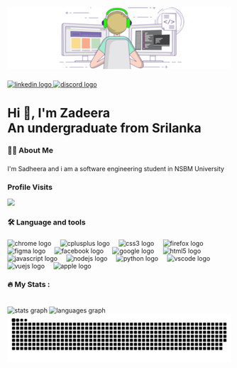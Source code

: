 <div align="center">
   <img height="" src="https://raw.githubusercontent.com/leorrose/leorrose/master/readme_header.gif"  />
</div>

###

<div align="left">
  <a href="https://www.linkedin.com/in/sadheera-kulathilake-27b8a6283?utm_source=share&utm_campaign=share_via&utm_content=profile&utm_medium=ios_app" target="_blank">
    <img src="https://img.shields.io/static/v1?message=LinkedIn&logo=linkedin&label=&color=0077B5&logoColor=white&labelColor=&style=for-the-badge" height="25" alt="linkedin logo"  />
  </a>
  <a href="https://discord.com/users/1147576374039687169" target="_blank">
    <img src="https://img.shields.io/static/v1?message=Discord&logo=discord&label=&color=7289DA&logoColor=white&labelColor=&style=for-the-badge" height="25" alt="discord logo"  />
  </a>
</div>

###

<h1 align="left">Hi 👋, I'm Zadeera<br>An undergraduate from Srilanka</h1>

###

<h3 align="left">👩‍💻  About Me</h3>

###

<p align="left">I'm Sadheera and i am a software engineering student in NSBM University</p>

###

<div align="flex">
  <h3 align="left">Profile Visits</h3>
  <img src="https://visitor-badge.laobi.icu/badge?page_id=maurodesouza.maurodesouza&"  />
</div>

###

<h3 align="left">🛠 Language and tools</h3>

###

<div align="left">
  <img src="https://cdn.jsdelivr.net/gh/devicons/devicon/icons/chrome/chrome-original.svg" height="40" alt="chrome logo"  />
  <img width="12" />
  <img src="https://cdn.jsdelivr.net/gh/devicons/devicon/icons/cplusplus/cplusplus-original.svg" height="40" alt="cplusplus logo"  />
  <img width="12" />
  <img src="https://cdn.jsdelivr.net/gh/devicons/devicon/icons/css3/css3-original.svg" height="40" alt="css3 logo"  />
  <img width="12" />
  <img src="https://cdn.jsdelivr.net/gh/devicons/devicon/icons/firefox/firefox-original.svg" height="40" alt="firefox logo"  />
  <img width="12" />
  <img src="https://cdn.jsdelivr.net/gh/devicons/devicon/icons/figma/figma-original.svg" height="40" alt="figma logo"  />
  <img width="12" />
  <img src="https://cdn.jsdelivr.net/gh/devicons/devicon/icons/facebook/facebook-original.svg" height="40" alt="facebook logo"  />
  <img width="12" />
  <img src="https://cdn.jsdelivr.net/gh/devicons/devicon/icons/google/google-original.svg" height="40" alt="google logo"  />
  <img width="12" />
  <img src="https://cdn.jsdelivr.net/gh/devicons/devicon/icons/html5/html5-original.svg" height="40" alt="html5 logo"  />
  <img width="12" />
  <img src="https://cdn.jsdelivr.net/gh/devicons/devicon/icons/javascript/javascript-original.svg" height="40" alt="javascript logo"  />
  <img width="12" />
  <img src="https://cdn.jsdelivr.net/gh/devicons/devicon/icons/nodejs/nodejs-original.svg" height="40" alt="nodejs logo"  />
  <img width="12" />
  <img src="https://cdn.jsdelivr.net/gh/devicons/devicon/icons/python/python-original.svg" height="40" alt="python logo"  />
  <img width="12" />
  <img src="https://cdn.jsdelivr.net/gh/devicons/devicon/icons/vscode/vscode-original.svg" height="40" alt="vscode logo"  />
  <img width="12" />
  <img src="https://cdn.jsdelivr.net/gh/devicons/devicon/icons/vuejs/vuejs-original.svg" height="40" alt="vuejs logo"  />
  <img width="12" />
  <img src="https://cdn.jsdelivr.net/gh/devicons/devicon/icons/apple/apple-original.svg" height="40" alt="apple logo"  />
</div>

###

<h3 align="left">🔥   My Stats :</h3>

###

<br clear="both">

<div align = "Left" >
  <img src="https://github-readme-stats.vercel.app/api?username=zadheek&hide_title=false&hide_rank=false&show_icons=true&include_all_commits=true&count_private=true&disable_animations=false&theme=merko&locale=en&hide_border=false&order=1" height="130" alt="stats graph"  />
  <img src="https://github-readme-stats.vercel.app/api/top-langs?username=zadheek&locale=en&hide_title=false&layout=compact&card_width=320&langs_count=5&theme=merko&hide_border=false&order=2" height="130" alt="languages graph"  />
</div>


<picture align="left">
  <source media="(prefers-color-scheme: dark)" srcset="https://raw.githubusercontent.com/parthw/parthw/output/github-contribution-grid-snake-dark.svg">
  <source media="(prefers-color-scheme: light)" srcset="https://raw.githubusercontent.com/parthw/parthw/output/github-contribution-grid-snake.svg">
  <img alt="github contribution grid snake animation" src="https://raw.githubusercontent.com/parthw/parthw/output/github-contribution-grid-snake.svg">
</picture>



###
